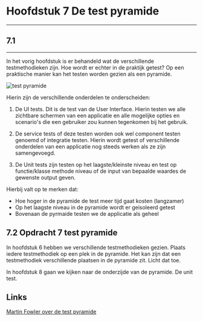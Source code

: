 # Hoofdstuk 7 De test pyramide

---
## 7.1
---

In het vorig hoofdstuk is er behandeld wat de verschillende testmethodieken zijn.
Hoe wordt er echter in de praktijk getest? Op een praktische manier kan het testen worden gezien als een pyramide.

<img src="https://elo.kw1c.nl/CMS/Studie/811%20ICT-Academie/811%20VakkenInhoud/%5BB.06%20BEH%5D%20Onderhoud%20en%20beheer/Productie/04.%20Aanvullend/testPyramid.png" alt="test pyramide">

Hierin zijn de verschillende onderdelen te onderscheiden:

1. De UI tests. Dit is de test van de User Interface. Hierin testen we alle zichtbare schermen van een applicatie en alle mogelijke opties en scenario's die een gebruiker zou kunnen tegenkomen bij het gebruik.

2. De service tests of deze testen worden ook wel component testen genoemd of integratie testen. Hierin wordt getest of verschillende onderdelen van een applicatie nog steeds werken als ze zijn samengevoegd.

3. De Unit tests zijn testen op het laagste/kleinste niveau en test op functie/klasse methode niveau of de input van bepaalde waardes de gewenste output geven.

Hierbij valt op te merken dat:
- Hoe hoger in de pyramide de test meer tijd gaat kosten (langzamer)
- Op het laagste niveau in de pyramide wordt er geisoleerd getest
- Bovenaan de pyrmaide testen we de applicatie als geheel

## 7.2 Opdracht 7 test pyramide

In hoofdstuk 6 hebben we verschillende testmethodieken gezien. Plaats iedere testmethodiek op een plek in de pyramide. Het kan zijn dat een testmethodiek verschillende plaatsen in de pyramide zit. Licht dat toe.

In hoofdstuk 8 gaan we kijken naar de onderzijde van de pyramide. De unit test.


## Links

<a href="https://martinfowler.com/articles/practical-test-pyramid.html" target="_new">Martin Fowler over de test pyramide</a>